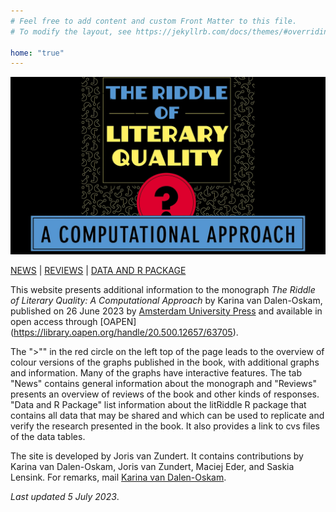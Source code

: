 ```yaml
---
# Feel free to add content and custom Front Matter to this file.
# To modify the layout, see https://jekyllrb.com/docs/themes/#overriding-theme-defaults

home: "true"
---
```

![1_1_1_Omslag_promo 1.1.1](public/1_1_1_Omslag_promo.png)

[NEWS](02_03_news.html) | [REVIEWS](02_06_reviews.html) | [DATA AND R PACKAGE](02_07_data_and_the_R_package.html)

This website presents additional information to the monograph *The Riddle of Literary Quality: A Computational Approach* by Karina van Dalen-Oskam, published on 26 June 2023 by [Amsterdam University Press](https://www.aup.nl/en/book/9789048558148/the-riddle-of-literary-quality) and available in open access through [OAPEN] (https://library.oapen.org/handle/20.500.12657/63705).

The ">"" in the red circle on the left top of the page leads to the overview of colour versions of the graphs published in the book, with additional graphs and information. Many of the graphs have interactive features. The tab "News" contains general information about the monograph and "Reviews" presents an overview of reviews of the book and other kinds of responses. "Data and R Package" list information about the litRiddle R package that contains all data that may be shared and which can be used to replicate and verify the research presented in the book. It also provides a link to cvs files of the data tables.

The site is developed by Joris van Zundert. It contains contributions by Karina van Dalen-Oskam, Joris van Zundert, Maciej Eder, and Saskia Lensink. For remarks, mail [Karina van Dalen-Oskam](https://www.huygens.knaw.nl/en/medewerkers/karina-van-dalen-oskam-2/).

*Last updated 5 July 2023*.
